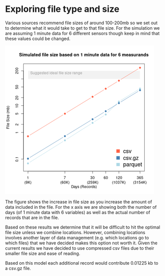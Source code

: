 # Exploring file type and size

Various sources recommend file sizes of around 100-200mb so we set out to determine what it would take to get to that file size. For the simulation we are assuming 1 minute data for 6 different sensors though keep in mind that these values could be changed.


![Plot of results](./simulated_results.png)


The figure shows the increase in file size as you increase the amount of data included in the file. For the x axis we are showing both the number of days (of 1 minute data with 6 variables) as well as the actual number of records that are in the file.

Based on these results we determine that it will be difficult to hit the optimal file size unless we combine locations. However, combining locations involves another layer of data management (e.g. which locations go to which files) that we have decided makes this option not worth it. Given the current results we have decided to use compressed csv files due to their smaller file size and ease of reading.

Based on this model each additional record would contribute 0.01225 kb to a csv.gz file.
